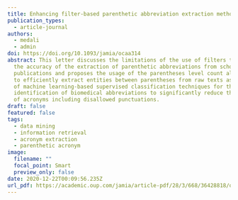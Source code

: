 ```yaml
---
title: Enhancing filter-based parenthetic abbreviation extraction methods
publication_types:
  - article-journal
authors:
  - medali
  - admin
doi: https://doi.org/10.1093/jamia/ocaa314
abstract: This letter discusses the limitations of the use of filters to enhance
  the accuracy of the extraction of parenthetic abbreviations from scholarly
  publications and proposes the usage of the parentheses level count algorithm
  to efficiently extract entities between parentheses from raw texts as well as
  of machine learning-based supervised classification techniques for the
  identification of biomedical abbreviations to significantly reduce the removal
  of acronyms including disallowed punctuations.
draft: false
featured: false
tags:
  - data mining
  - information retrieval
  - acronym extraction
  - parenthetic acronym
image:
  filename: ""
  focal_point: Smart
  preview_only: false
date: 2020-12-22T00:09:56.235Z
url_pdf: https://academic.oup.com/jamia/article-pdf/28/3/668/36428818/ocaa314.pdf
---
```

